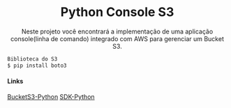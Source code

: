 <h1 align="center">Python Console S3</h1>

<p align="center">
Neste projeto você encontrará a implementação de uma aplicação console(linha de comando) 
integrado com AWS para gerenciar um Bucket S3.
</p>

```bash
Biblioteca do S3
$ pip install boto3
```

#### Links
[BucketS3-Python](https://coffops.com/manipulando-buckets-e-objetos-do-amazon-s3-com-python/)
[SDK-Python](https://aws.amazon.com/pt/sdk-for-python/)